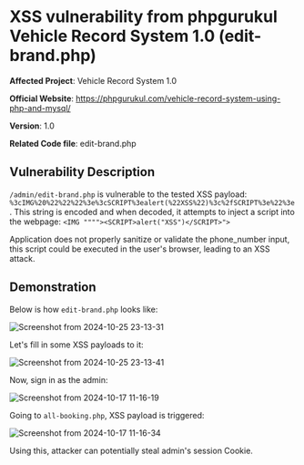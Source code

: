 # XSS vulnerability from phpgurukul Vehicle Record System 1.0 (edit-brand.php)


**Affected Project**: Vehicle Record System 1.0

**Official Website**: https://phpgurukul.com/vehicle-record-system-using-php-and-mysql/

**Version**: 1.0

**Related Code file**: edit-brand.php

## Vulnerability Description

`/admin/edit-brand.php` is vulnerable to the tested XSS payload: `%3cIMG%20%22%22%22%3e%3cSCRIPT%3ealert(%22XSS%22)%3c%2fSCRIPT%3e%22%3e`. This string is encoded and when decoded, it attempts to inject a script into the webpage: `<IMG """"><SCRIPT>alert("XSS")</SCRIPT>">`

Application does not properly sanitize or validate the phone_number input, this script could be executed in the user's browser, leading to an XSS attack.

## Demonstration

Below is how `edit-brand.php` looks like:

![Screenshot from 2024-10-25 23-13-31](https://github.com/user-attachments/assets/b71c7dad-ef18-4e21-a740-f25bc1c4a7cc)


Let's fill in some XSS payloads to it:

![Screenshot from 2024-10-25 23-13-41](https://github.com/user-attachments/assets/08f52c5a-742b-40a9-991c-b5496518c4aa)

Now, sign in as the admin:

![Screenshot from 2024-10-17 11-16-19](https://github.com/user-attachments/assets/3966cfcb-0946-4ad7-b761-d8506a84c4f0)

Going to `all-booking.php`, XSS payload is triggered:

![Screenshot from 2024-10-17 11-16-34](https://github.com/user-attachments/assets/6e63367c-3770-4a1f-9092-539b8f939066)

Using this, attacker can potentially steal admin's session Cookie. 
